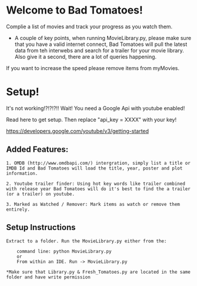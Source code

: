 # Welcome to Bad Tomatoes!

Complie a list of movies and track your progress as you watch them.

* A couple of key points, when running MovieLibrary.py, please make sure that you have a valid internet connect, Bad Tomatoes will pull the latest data from teh interwebs and search for a trailer for your movie library. Also give it a second, there are a lot of queries happening. 

If you want to increase the speed please remove items from myMovies.

# Setup!
It's not working!?!?!?!! Wait! You need a Google Api with youtube enabled!

 Read here to get setup. Then replace "api_key = XXXX" with your key!

 https://developers.google.com/youtube/v3/getting-started

## Added Features:

	1. OMDB (http://www.omdbapi.com/) intergration, simply list a title or IMDB Id and Bad Tomatoes will load the title, year, poster and plot information.

	2. Youtube trailer finder: Using hot key words like trailer combined with release year Bad Tomatoes will do it's best to find the a trailer (or a trailer) on youtube.

	3. Marked as Watched / Remover: Mark items as watch or remove them entirely.


##  Setup Instructions
	
	Extract to a folder. Run the MovieLibrary.py either from the:

		command line: python MovieLibrary.py
		or 
		From within an IDE. Run -> MovieLibrary.py
	
	*Make sure that Library.py & Fresh_Tomatoes.py are located in the same folder and have write permission